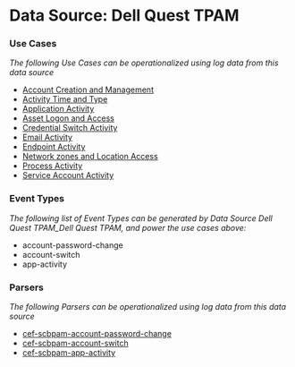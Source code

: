 Data Source: Dell Quest TPAM
============================

### Use Cases

_The following Use Cases can be operationalized using log data from this data source_

* [Account Creation and Management](usecase_account_creation_and_management.md)
* [Activity Time  and Type](usecase_activity_time__and_type.md)
* [Application Activity](usecase_application_activity.md)
* [Asset Logon and Access](usecase_asset_logon_and_access.md)
* [Credential Switch Activity](usecase_credential_switch_activity.md)
* [Email Activity](usecase_email_activity.md)
* [Endpoint Activity](usecase_endpoint_activity.md)
* [Network zones and Location Access](usecase_network_zones_and_location_access.md)
* [Process Activity](usecase_process_activity.md)
* [Service Account Activity](usecase_service_account_activity.md)


### Event Types

_The following list of Event Types can be generated by Data Source Dell Quest TPAM_Dell Quest TPAM, and power the use cases above:_

- account-password-change
- account-switch
- app-activity


### Parsers

_The following Parsers can be operationalized using log data from this data source_

* [cef-scbpam-account-password-change](parserContent_cef-scbpam-account-password-change.md)
* [cef-scbpam-account-switch](parserContent_cef-scbpam-account-switch.md)
* [cef-scbpam-app-activity](parserContent_cef-scbpam-app-activity.md)
